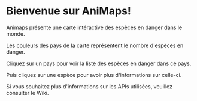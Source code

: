 # Bienvenue sur AniMaps!
Animaps présente une carte intéractive des espèces en danger dans le monde.

Les couleurs des pays de la carte représentent le nombre d'espèces en danger.

Cliquez sur un pays pour voir la liste des espèces en danger dans ce pays.

Puis cliquez sur une espèce pour avoir plus d'informations sur celle-ci.

Si vous souhaitez plus d'informations sur les APIs utilisées, veuillez consulter le Wiki.

